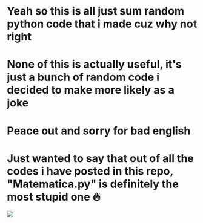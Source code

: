 # Yeah so this is all just sum random python code that i made cuz why not right
# None of this is actually useful, it's just a bunch of random code i decided to make more likely as a joke
# Peace out and sorry for bad english
# Just wanted to say that out of all the codes i have posted in this repo, "Matematica.py" is definitely the most stupid one 🔥

![](https://tenor.com/bG5dK.gif)